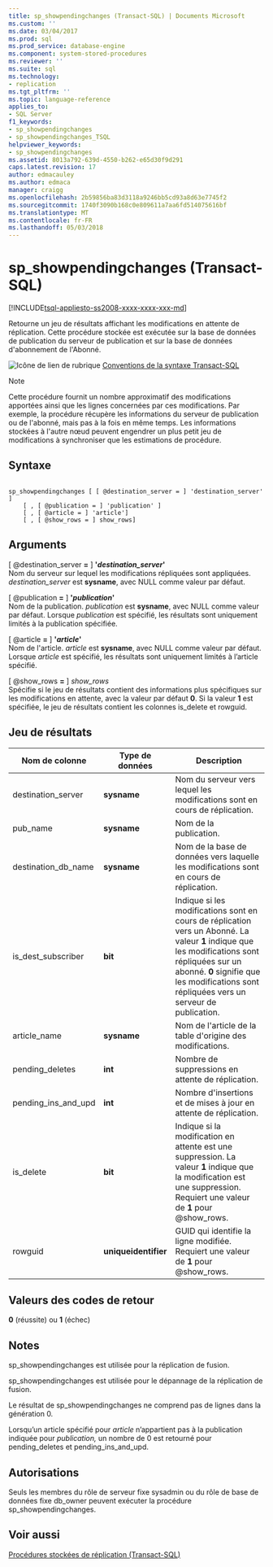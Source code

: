 ```yaml
---
title: sp_showpendingchanges (Transact-SQL) | Documents Microsoft
ms.custom: ''
ms.date: 03/04/2017
ms.prod: sql
ms.prod_service: database-engine
ms.component: system-stored-procedures
ms.reviewer: ''
ms.suite: sql
ms.technology:
- replication
ms.tgt_pltfrm: ''
ms.topic: language-reference
applies_to:
- SQL Server
f1_keywords:
- sp_showpendingchanges
- sp_showpendingchanges_TSQL
helpviewer_keywords:
- sp_showpendingchanges
ms.assetid: 8013a792-639d-4550-b262-e65d30f9d291
caps.latest.revision: 17
author: edmacauley
ms.author: edmaca
manager: craigg
ms.openlocfilehash: 2b59856ba83d3118a9246bb5cd93a8d63e7745f2
ms.sourcegitcommit: 1740f3090b168c0e809611a7aa6fd514075616bf
ms.translationtype: MT
ms.contentlocale: fr-FR
ms.lasthandoff: 05/03/2018
---
```

# <a name="spshowpendingchanges-transact-sql"></a>sp_showpendingchanges (Transact-SQL)
[!INCLUDE[tsql-appliesto-ss2008-xxxx-xxxx-xxx-md](../../includes/tsql-appliesto-ss2008-xxxx-xxxx-xxx-md.md)]

  Retourne un jeu de résultats affichant les modifications en attente de réplication. Cette procédure stockée est exécutée sur la base de données de publication du serveur de publication et sur la base de données d'abonnement de l'Abonné.  
  
 ![Icône de lien de rubrique](../../database-engine/configure-windows/media/topic-link.gif "Icône lien de rubrique") [Conventions de la syntaxe Transact-SQL](../../t-sql/language-elements/transact-sql-syntax-conventions-transact-sql.md)  
  
> [!NOTE]  
>  Cette procédure fournit un nombre approximatif des modifications apportées ainsi que les lignes concernées par ces modifications. Par exemple, la procédure récupère les informations du serveur de publication ou de l'abonné, mais pas à la fois en même temps. Les informations stockées à l'autre nœud peuvent engendrer un plus petit jeu de modifications à synchroniser que les estimations de procédure.  
  
## <a name="syntax"></a>Syntaxe  
  
```  
  
sp_showpendingchanges [ [ @destination_server = ] 'destination_server' ]  
    [ , [ @publication = ] 'publication' ]  
    [ , [ @article = ] 'article']  
    [ , [ @show_rows = ] show_rows]  
```  
  
## <a name="arguments"></a>Arguments  
 [ @destination_server **=** ] **'***destination_server***'**  
 Nom du serveur sur lequel les modifications répliquées sont appliquées. *destination_server* est **sysname**, avec NULL comme valeur par défaut.  
  
 [ @publication **=** ] **'***publication***'**  
 Nom de la publication. *publication* est **sysname**, avec NULL comme valeur par défaut. Lorsque *publication* est spécifié, les résultats sont uniquement limités à la publication spécifiée.  
  
 [ @article **=** ] **'***article***'**  
 Nom de l'article. *article* est **sysname**, avec NULL comme valeur par défaut. Lorsque *article* est spécifié, les résultats sont uniquement limités à l’article spécifié.  
  
 [ @show_rows **=** ] *show_rows*  
 Spécifie si le jeu de résultats contient des informations plus spécifiques sur les modifications en attente, avec la valeur par défaut **0**. Si la valeur **1** est spécifiée, le jeu de résultats contient les colonnes is_delete et rowguid.  
  
## <a name="result-set"></a>Jeu de résultats  
  
|Nom de colonne|Type de données| Description|  
|-----------------|---------------|-----------------|  
|destination_server|**sysname**|Nom du serveur vers lequel les modifications sont en cours de réplication.|  
|pub_name|**sysname**|Nom de la publication.|  
|destination_db_name|**sysname**|Nom de la base de données vers laquelle les modifications sont en cours de réplication.|  
|is_dest_subscriber|**bit**|Indique si les modifications sont en cours de réplication vers un Abonné. La valeur **1** indique que les modifications sont répliquées sur un abonné. **0** signifie que les modifications sont répliquées vers un serveur de publication.|  
|article_name|**sysname**|Nom de l'article de la table d'origine des modifications.|  
|pending_deletes|**int**|Nombre de suppressions en attente de réplication.|  
|pending_ins_and_upd|**int**|Nombre d'insertions et de mises à jour en attente de réplication.|  
|is_delete|**bit**|Indique si la modification en attente est une suppression. La valeur **1** indique que la modification est une suppression. Requiert une valeur de **1** pour @show_rows.|  
|rowguid|**uniqueidentifier**|GUID qui identifie la ligne modifiée. Requiert une valeur de **1** pour @show_rows.|  
  
## <a name="return-code-values"></a>Valeurs des codes de retour  
 **0** (réussite) ou **1** (échec)  
  
## <a name="remarks"></a>Notes  
 sp_showpendingchanges est utilisée pour la réplication de fusion.  
  
 sp_showpendingchanges est utilisée pour le dépannage de la réplication de fusion.  
  
 Le résultat de sp_showpendingchanges ne comprend pas de lignes dans la génération 0.  
  
 Lorsqu’un article spécifié pour *article* n’appartient pas à la publication indiquée pour *publication,* un nombre de 0 est retourné pour pending_deletes et pending_ins_and_upd.  
  
## <a name="permissions"></a>Autorisations  
 Seuls les membres du rôle de serveur fixe sysadmin ou du rôle de base de données fixe db_owner peuvent exécuter la procédure sp_showpendingchanges.  
  
## <a name="see-also"></a>Voir aussi  
 [Procédures stockées de réplication &#40;Transact-SQL&#41;](../../relational-databases/system-stored-procedures/replication-stored-procedures-transact-sql.md)  
  
  
